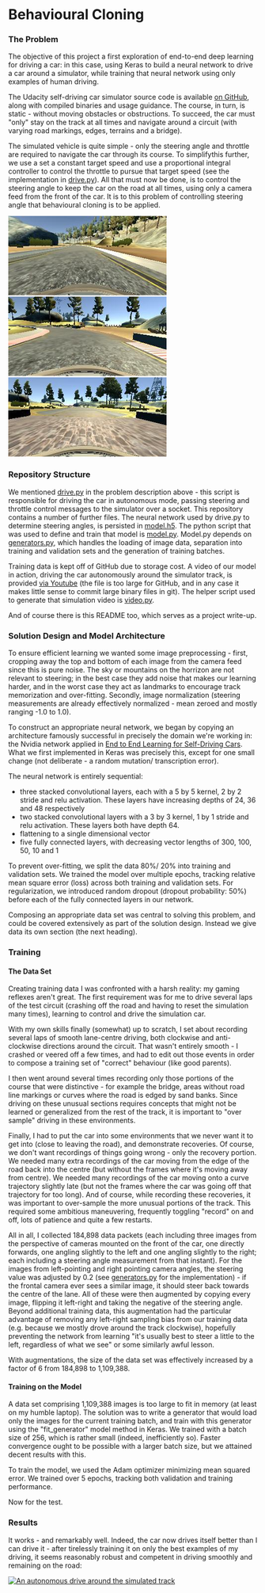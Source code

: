 # **Behavioural Cloning** 

[//]: # (Image References)
[image1]: ./images/1.jpg "Track image"
[image2]: ./images/2.jpg "Track image"
[image3]: ./images/3.jpg "Track image"

### The Problem

The objective of this project a first exploration of end-to-end deep learning for driving a car: in this case, using Keras to build a neural network to drive a car around a simulator, while training that neural network using only examples of human driving.

The Udacity self-driving car simulator source code is available [on GitHub](https://github.com/udacity/self-driving-car-sim), along with compiled binaries and usage guidance. The course, in turn, is static - without moving obstacles or obstructions. To succeed, the car must "only" stay on the track at all times and navigate around a circuit (with varying road markings, edges, terrains and a bridge).

The simulated vehicle is quite simple - only the steering angle and throttle are required to navigate the car through its course. To simplifythis further, we use a set a constant target speed and use a proportional integral controller to control the throttle to pursue that target speed (see the implementation in [drive.py](drive.py)). All that must now be done, is to control the steering angle to keep the car on the road at all times, using only a camera feed from the front of the car. It is to this problem of controlling steering angle that behavioural cloning is to be applied.

![Track image 1][image1]
![Track image 2][image2]
![Track image 3][image3]

### Repository Structure

We mentioned [drive.py](drive.py) in the problem description above - this script is responsible for driving the car in autonomous mode, passing steering and throttle control messages to the simulator over a socket. This repository contains a number of further files. The neural network used by drive.py to determine steering angles, is persisted in [model.h5](model.h5). The python script that was used to define and train that model is [model.py](model.py). Model.py depends on [generators.py](generators.py), which handles the loading of image data, separation into training and validation sets and the generation of training batches.

Training data is kept off of GitHub due to storage cost. A video of our model in action, driving the car autonomously around the simulator track, is provided [via Youtube](https://youtu.be/HQWWowcrX_8) (the file is too large for GitHub, and in any case it makes little sense to commit large binary files in git). The helper script used to generate that simulation video is [video.py](video.py).

And of course there is this README too, which serves as a project write-up.

### Solution Design and Model Architecture

To ensure efficient learning we wanted some image preprocessing - first, cropping away the top and bottom of each image from the camera feed since this is pure noise. The sky or mountains on the horrizon are not relevant to steering; in the best case they add noise that makes our learning harder, and in the worst case they act as landmarks to encourage track memorization and over-fitting. Secondly, image normalization (steering measurements are already effectively normalized - mean zeroed and mostly ranging -1.0 to 1.0).

To construct an appropriate neural network, we began by copying an architecture famously successful in precisely the domain we're working in: the Nvidia network applied in [End to End Learning for Self-Driving Cars](https://images.nvidia.com/content/tegra/automotive/images/2016/solutions/pdf/end-to-end-dl-using-px.pdf). What we first implemented in Keras was precisely this, except for one small change (not deliberate - a random mutation/ transcription error).

The neural network is entirely sequential:
- three stacked convolutional layers, each with a 5 by 5 kernel, 2 by 2 stride and relu activation. These layers have increasing depths of 24, 36 and 48 respectively
- two stacked convolutional layers with a 3 by 3 kernel, 1 by 1 stride and relu activation. These layers both have depth 64.
- flattening to a single dimensional vector
- five fully connected layers, with decreasing vector lengths of 300, 100, 50, 10 and 1

To prevent over-fitting, we split the data 80%/ 20% into training and validation sets. We trained the model over multiple epochs, tracking relative mean square error (loss) across both training and validation sets. For regularization, we introduced random dropout (dropout probability: 50%) before each of the fully connected layers in our network.

Composing an appropriate data set was central to solving this problem, and could be covered extensively as part of the solution design. Instead we give data its own section (the next heading).

### Training

#### The Data Set

Creating training data I was confronted with a harsh reality: my gaming reflexes aren't great. The first requirement was for me to drive several laps of the test circuit (crashing off the road and having to reset the simulation many times), learning to control and drive the simulation car.

With my own skills finally (somewhat) up to scratch, I set about recording several laps of smooth lane-centre driving, both clockwise and anti-clockwise directions around the circuit. That wasn't entirely smooth - I crashed or veered off a few times, and had to edit out those events in order to compose a training set of "correct" behaviour (like good parents).

I then went around several times recording only those portions of the course that were distinctive - for example the bridge, areas without road line markings or curves where the road is edged by sand banks. Since driving on these unusual sections requires concepts that might not be learned or generalized from the rest of the track, it is important to "over sample" driving in these environments.

Finally, I had to put the car into some environments that we never want it to get into (close to leaving the road), and demonstrate recoveries. Of course, we don't want recordings of things going wrong - only the recovery portion. We needed many extra recordings of the car moving from the edge of the road back into the centre (but without the frames where it's moving away from centre). We needed many recordings of the car moving onto a curve trajectory slightly late (but not the frames where the car was going off that trajectory for too long). And of course, while recording these recoveries, it was important to over-sample the more unusual portions of the track. This required some ambitious maneuvering, frequently toggling "record" on and off, lots of patience and quite a few restarts.

All in all, I collected 184,898 data packets (each including three images from the perspective of cameras mounted on the front of the car, one directly forwards, one angling slightly to the left and one angling slightly to the right; each including a steering angle measurement from that instant). For the images from left-pointing and right pointing camera angles, the steering value was adjusted by 0.2 (see [generators.py](generators.py) for the implementation) - if the frontal camera ever sees a similar image, it should steer back towards the centre of the lane. All of these were then augmented by copying every image, flipping it left-right and taking the negative of the steering angle. Beyond additional training data, this augmentation had the particular advantage of removing any left-right sampling bias from our training data (e.g. because we mostly drove around the track clockwise), hopefully preventing the network from learning "it's usually best to steer a little to the left, regardless of what we see" or some similarly awful lesson.

With augmentations, the size of the data set was effectively increased by a factor of 6 from 184,898 to 1,109,388.

#### Training on the Model

A data set comprising 1,109,388 images is too large to fit in memory (at least on my humble laptop). The solution was to write a generator that would load only the images for the current training batch, and train with this generator using the "fit_generator" model method in Keras. We trained with a batch size of 256, which is rather small (indeed, inefficiently so). Faster convergence ought to be possible with a larger batch size, but we attained decent results with this.

To train the model, we used the Adam optimizer minimizing mean squared error. We trained over 5 epochs, tracking both validation and training performance.

Now for the test.

### Results

It works - and remarkably well. Indeed, the car now drives itself better than I can drive it - after tirelessly training it on only the best examples of my driving, it seems reasonably robust and competent in driving smoothly and remaining on the road:

[![An autonomous drive around the simulated track](https://img.youtube.com/vi/HQWWowcrX_8/0.jpg)](https://www.youtube.com/watch?v=HQWWowcrX_8)
